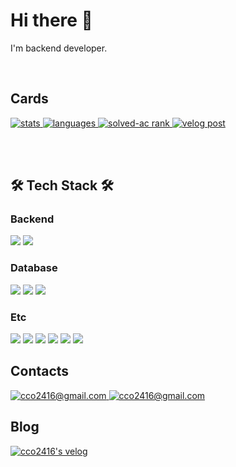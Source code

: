 <h1>Hi there 👋</h1>
<p>I'm backend developer.</p>

<br>

<h2>Cards</h2>
<p>
  <a href="https://github.com/anuraghazra/github-readme-stats">
    <img alt="stats" src="https://github-readme-stats.vercel.app/api?username=Park1122&hide=stars,contribs&show_icons=true&theme=jolly" />
  </a>
  <a href="https://github.com/anuraghazra/github-readme-stats">
    <img alt="languages" src="https://github-readme-stats.vercel.app/api/top-langs/?username=Park1122&layout=compact" />
  </a>
  <a href="https://solved.ac/cco2416/">
    <img alt="solved-ac rank" src="http://mazassumnida.wtf/api/v2/generate_badge?boj=cco2416" />
  </a>
  <a href="https://velog.io/@cco2416">
    <img alt="velog post" src="https://velog-readme-stats.vercel.app/api?name=cco2416&color=dark" />
  </a>
</p>

<br>
<br>

<h2>🛠 Tech Stack 🛠</h2>

<h3>Backend</h3>
<p>
  <img src="https://img.shields.io/badge/Java-007396?style=flat&logo=Java&logoColor=white"/></a>
  <img src="https://img.shields.io/badge/Spring-6DB33F?style=flat&logo=Spring&logoColor=white"/></a>
</p>

<h3>Database</h3>
<p>
  <img src="https://img.shields.io/badge/MySQL-4479A1?style=flat&logo=MySQL&logoColor=white"/></a>
  <img src="https://img.shields.io/badge/Oracle-F80000?style=flat&logo=Oracle&logoColor=white"/></a>
  <img src="https://img.shields.io/badge/Microsoft_Access-A4373A?style=flat&logo=Microsoft-Access&logoColor=white"/></a>
</p>

<h3>Etc</h3>
<p>
  <img src="https://img.shields.io/badge/Git-F05032?style=flat&logo=Git&logoColor=white"/></a>
  <img src="https://img.shields.io/badge/Amazon_AWS-232F3E?style=flat&logo=Amazon-AWS&logoColor=white"/></a>
  <img src="https://img.shields.io/badge/Docker-2496ED?style=flat&logo=Docker&logoColor=white"/></a>
  <img src="https://img.shields.io/badge/Jenkins-D24939?style=flat&logo=Jenkins&logoColor=white"/></a>
  <img src="https://img.shields.io/badge/Jira_Software-0052CC?style=flat&logo=Jira-Software&logoColor=white"/></a>
  <img src="https://img.shields.io/badge/R-276DC3?style=flat&logo=R&logoColor=white"/></a>
</p>

<h2>Contacts</h2>
<a href="mailto:cco2416@gmail.com">
  <img alt="cco2416@gmail.com" src="https://img.shields.io/badge/Gmail-ea4335?style=flat&logo=Gmail&logoColor=white&link=mailto:cco2416@gmail.com" />
</a>
<a href="mailto:cco2416@naver.com">
  <img alt="cco2416@gmail.com" src="https://img.shields.io/badge/Naver-03C75A?style=flat&logo=Naver&logoColor=white&link=mailto:cco2416@naver.com" />
</a>

<h2>Blog</h2>
<a href="https://velog.io/@cco2416">
  <img alt="cco2416's velog" src="https://velog-readme-stats.vercel.app/api/badge?name=cco2416" />
</a>
